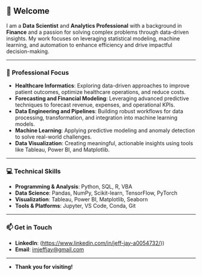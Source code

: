 ## 👋 Welcome

I am a **Data Scientist** and **Analytics Professional** with a background in **Finance** and a passion for solving complex problems through data-driven insights. My work focuses on leveraging statistical modeling, machine learning, and automation to enhance efficiency and drive impactful decision-making.

---

### 🎯 **Professional Focus**
- **Healthcare Informatics**: Exploring data-driven approaches to improve patient outcomes, optimize healthcare operations, and reduce costs.
- **Forecasting and Financial Modeling**: Leveraging advanced predictive techniques to forecast revenue, expenses, and operational KPIs.
- **Data Engineering and Pipelines**: Building robust workflows for data processing, transformation, and integration into machine learning models.  
- **Machine Learning**: Applying predictive modeling and anomaly detection to solve real-world challenges.  
- **Data Visualization**: Creating meaningful, actionable insights using tools like Tableau, Power BI, and Matplotlib.  

---

### 💻 **Technical Skills**
- **Programming & Analysis**: Python, SQL, R, VBA  
- **Data Science**: Pandas, NumPy, Scikit-learn, TensorFlow, PyTorch  
- **Visualization**: Tableau, Power BI, Matplotlib, Seaborn   
- **Tools & Platforms**: Jupyter, VS Code, Conda, Git  

---

### 📫 **Get in Touch**
- **LinkedIn**: (https://www.linkedin.com/in/jeff-jay-a0054732/))  
- **Email**: imjeffjay@gmail.com  

---

- **Thank you for visiting!**


